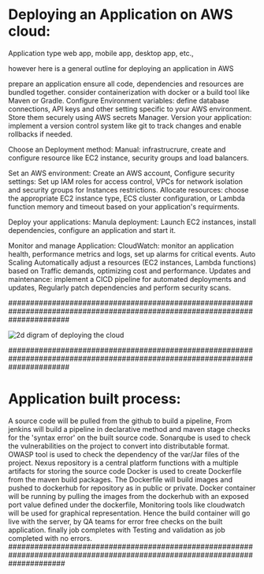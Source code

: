 Deploying an Application on AWS cloud:
=====================================

Application type web app, mobile app, desktop app, etc.,

however here is a general outline for deploying an application in AWS

prepare an application
ensure all code, dependencies and resources are bundled together. consider containerization with docker or a build tool like Maven or Gradle.
Configure Environment variables: define database connections, API keys and other setting specific to your AWS environment. Store them securely using AWS secrets Manager.
Version your application: implement a version control system like git to track changes and enable rollbacks if needed.

Choose an Deployment method:
Manual: infrastrucrure, create and configure resource like EC2 instance, security groups and load balancers.

Set an AWS environment:
Create an AWS account,
Configure security settings: Set up IAM roles for access control, VPCs for network isolation and security groups for Instances restrictions.
Allocate resources: choose the appropriate EC2 instance type, ECS cluster configuration, or Lambda function memory and timeout based on your application's requirments.

Deploy your applications:
Manula deployment: Launch EC2 instances, install dependencies, configure an application and start it.

Monitor and manage Application:
CloudWatch: monitor an application health, performance metrics and logs, set up alarms for critical events.
Auto Scaling Automatically adjust a resources (EC2 instances, Lambda functions) based on Traffic demands, optimizing cost and performance.
Updates and maintenance: implement a CICD pipeline for automated deployments and updates, Regularly patch dependencies and perform security scans.

##############################################################################################################################


![2d digram of deploying the cloud](https://github.com/srk1295/Assessment-practice1/assets/6206490/4e446ec0-5d75-4c68-9a4f-1081a7ad2c3b)


##############################################################################################################################

Application built process:
=========================

A source code will be pulled from the github to build a pipeline, 
From jenkins will build a pipeline in declarative method and  maven stage checks for the 'syntax error' on the built source code.
Sonarqube is used to check the vulnerabilities on the project to convert into distributable format.
OWASP tool is used to check the dependency of the var/Jar files of the project.
Nexus repository is a central platform functions with a multiple artifacts for storing the source code 
Docker is used to create Dockerfile from the maven build packages. 
The Dockerfile will build images and pushed to dockerhub for repository as in public or private. 
Docker container will be running by pulling the images from the dockerhub with an exposed port value defined under the dockerfile,
Monitoring tools like cloudwatch will be used for graphical representation.
Hence the build container will go live with the server, by QA teams for error free checks on the built application.
finally job completes with Testing and validation as job completed with no errors.
#############################################################################################################################
